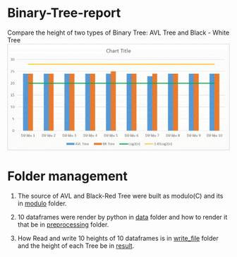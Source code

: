 # Binary-Tree-report
Compare the height of two types of Binary Tree: AVL Tree and Black - White Tree
<img src="result/COMPARE.jpg">

# Folder management
1. The source of AVL and Black-Red Tree were built as modulo(C) and its in <a href="https://github.com/trannhatkhoacm1612/Binary-Tree-report/tree/main/modulo">modulo</a> folder.

2. 10 dataframes were render by python in <a href="https://github.com/trannhatkhoacm1612/Binary-Tree-report/tree/main/data">data</a> folder and how to render it that be in <a href="https://github.com/trannhatkhoacm1612/Binary-Tree-report/tree/main/processing">preprocessing</a> folder.

3. How Read and write 10 heights of 10 dataframes is in <a href="https://github.com/trannhatkhoacm1612/Binary-Tree-report/tree/main/write_file">write_file</a> folder and the height of each Tree be in <a href="https://github.com/trannhatkhoacm1612/Binary-Tree-report/tree/main/result">result</a>.
